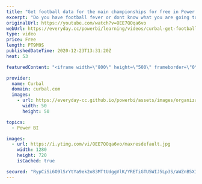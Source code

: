 ```yaml
---
title: "Get football data for the main championships for free in Power BI"
excerpt: "Do you have football fever or dont know what you are going to do with all those free hours?  In today's video I will show you how you can get free data from the main football competitions for free!  Lets get started and Merry christmas!  API quick start: https://www.football-data.org/documentation/quickstart"
originalUrl: https://youtube.com/watch?v=OEE7QOqa6vo
webUrl: https://everyday.cc/powerbi/learning/videos/curbal-get-football-data-for-the-main-championships-for-free-in-power-bi/
type: video
price: Free
length: PT9M9S
publishedDateTime: 2020-12-23T13:31:20Z
heat: 53

featuredContent: "<iframe width=\"800\" height=\"500\" frameborder=\"0\" src=\"https://www.youtube.com/embed/OEE7QOqa6vo\" allow=\"accelerometer; autoplay; encrypted-media; gyroscope; picture-in-picture\" allowfullscreen></iframe>"

provider:
  name: Curbal
  domain: curbal.com
  images:
    - url: https://everyday-cc.github.io/powerbi/assets/images/organizations/curbal.com-50x50.jpg
      width: 50
      height: 50

topics:
  - Power BI

images:
  - url: https://i.ytimg.com/vi/OEE7QOqa6vo/maxresdefault.jpg
    width: 1280
    height: 720
    isCached: true

secured: "RypCiSi6O9lSrYtYa9ek2o83MTtUdggVlK/YRETiGTU5WIJ5Lp3S/aWZnB5X1PSEdyT5SX/dC1QWvPIJMinSeG2Y4XM8m7/PobwNaGKIetqFpCUB83fEnXGnnLaBX7+6zPqnwdRcL5NuWhmRn2fIJDshkvWiseig4jjoftxWI3wHHAGleRCPk56IHNX2etcECMzp4xiXOhFxEGPHdI7mZx2gY11utoCW0KOViNLyETAk7R95DXGU1F0bsFvLl5gIDrsN604z8OVrz0L4fdcrE5ZxlRhReVwovIisIWZ/ghxGCy2yUxxPTL7mWk6HrxSz8seS4wZV2ZjC4WmKwBOqku0wqg0YCsGVzWy35Ahfn3UPGhdXWScBjy9i28PK2BlkS5wsXl7BYdN3nF0vBaUOu9ILxfyJYBVWlUMSxKIEnN4=;f8+o/tEQtP7ZX5y3ThXJuA=="
---
```


